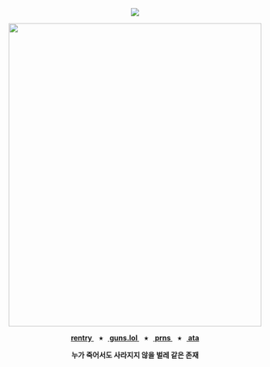<div align="center">
  
  <a href="">![](https://komarev.com/ghpvc/?username=toemuncher3000&color=264dac&label=ivantill+fans&base=8970)</a>

</div>
<p align="center"> <img width="500" height="600" src="https://github.com/user-attachments/assets/8e01ebc4-9b13-4b04-9a0e-c90f8150c490" </p>


<p align="center"><b><a href="https://rentry.co/enjin-"> rentry </a>⠀⭑⠀<a href="https://guns.lol/ivanz"> guns.lol </a>⠀⭑⠀<a href="https://pronouns.cc/@ivanz"> prns </a>⠀⭑⠀<a href="https://blccm.atabook.org/"> ata </a>

<p align="center">누가 죽어서도 사라지지 않을 벌레 같은 존재</p>


